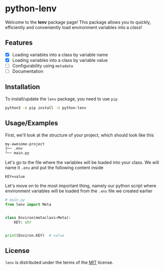 
# python-lenv

Welcome to the **lenv** package page!
This package allows you to quickly, efficiently and conveniently load environment variables into a *class*!




## Features
 
- [x] Loading variables into a class by variable name
- [x] Loading variables into a class by variable value
- [ ] Configurability using `metadata` 
- [ ] Documentation

## Installation

To install/update the `lenv` package, you need to use `pip`

```bash
python3 -m pip install -U python-lenv
```

    
## Usage/Examples

First, we'll look at the structure of your project, which should look like this
```bash
my-awesome-project
├── .env
└── main.py
```


Let's go to the file where the variables will be loaded into your class. We will name it `.env` and put the following content inside
```dotenv
KEY=value
```


Let's move on to the most important thing, namely our python script where environment variables will be loaded from the `.env` file we created earlier

```python
# main.py
from lenv import Meta


class Environ(metaclass=Meta):
    KEY: str


print(Environ.KEY)  # value
```

## License

`lenv` is distributed under the terms of the [MIT](https://choosealicense.com/licenses/mit/) license.

